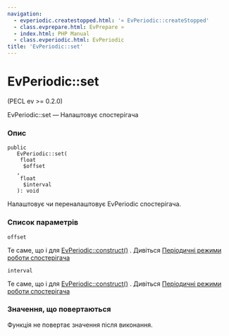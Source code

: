 ```yaml
---
navigation:
  - evperiodic.createstopped.html: '« EvPeriodic::createStopped'
  - class.evprepare.html: EvPrepare »
  - index.html: PHP Manual
  - class.evperiodic.html: EvPeriodic
title: 'EvPeriodic::set'
---
```

# EvPeriodic::set

(PECL ev >= 0.2.0)

EvPeriodic::set — Налаштовує спостерігача

### Опис

```methodsynopsis
public
   EvPeriodic::set(
    float
     $offset
   , 
    float
     $interval
   ): void
```

Налаштовує чи переналаштовує EvPeriodic спостерігача.

### Список параметрів

`offset`

Те саме, що і для [EvPeriodic::construct()](evperiodic.construct.html) . Дивіться [Періодичні режими роботи спостерігача](ev.periodic-modes.html)

`interval`

Те саме, що і для [EvPeriodic::construct()](evperiodic.construct.html) . Дивіться [Періодичні режими роботи спостерігача](ev.periodic-modes.html)

### Значення, що повертаються

Функція не повертає значення після виконання.
